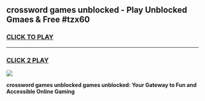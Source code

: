 
## crossword games unblocked - Play Unblocked Gmaes & Free #tzx60
<h3>
<a href="https://news.freeplayer.one?title=crossword_games_unblocked&ref=03M">CLICK TO PLAY</a></h3>
<hr>

<h3>
<a href="https://news.freeplayer.one?title=crossword_games_unblocked&ref=03M">CLICK 2 PLAY</a>
  
</h3>

<a href="https://news.freeplayer.one?title=crossword_games_unblocked&ref=03M"><img src="https://clearcache.store/games.png"></a>


**crossword games unblocked games unblocked: Your Gateway to Fun and Accessible Online Gaming**
